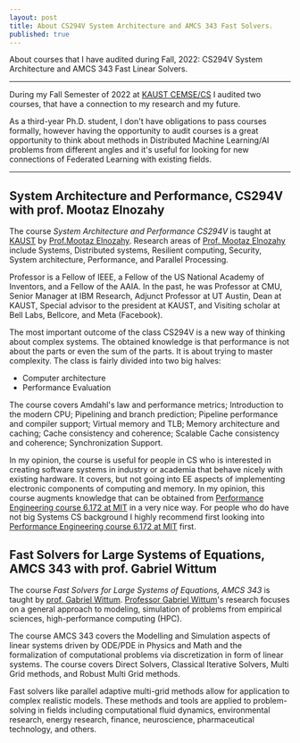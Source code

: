 ```yaml
---
layout: post
title: About CS294V System Architecture and AMCS 343 Fast Solvers.
published: true
---
```


About courses that I have audited during Fall, 2022: CS294V System Architecture and AMCS 343 Fast Linear Solvers.

---


During my Fall Semester of 2022 at [KAUST CEMSE/CS](https://cemse.kaust.edu.sa/) I audited two courses, that have a connection to my research and my future.

As a third-year Ph.D. student, I don't have obligations to pass courses formally, however having the opportunity to audit courses is a great opportunity to think about methods in Distributed Machine Learning/AI problems from different angles and it's useful for looking for new connections of Federated Learning with existing fields.

---

## System Architecture and Performance, CS294V with prof. Mootaz Elnozahy

The course *System Architecture and Performance CS294V* is taught at [KAUST](https://www.kaust.edu.sa/) by [Prof.Mootaz Elnozahy](https://en.wikipedia.org/wiki/Mootaz_Elnozahy). Research areas of [Prof. Mootaz Elnozahy](https://www.kaust.edu.sa/en/study/faculty/mootaz-elnozahy) include Systems, Distributed systems, Resilient computing, Security, System architecture, Performance, and Parallel Processing. 

Professor is a Fellow of IEEE, a Fellow of the US National Academy of Inventors, and a Fellow of the AAIA. In the past, he was Professor at CMU, Senior Manager at IBM Research, Adjunct Professor at UT Austin, Dean at KAUST, Special advisor to the president at KAUST, and Visiting scholar at Bell Labs, Bellcore, and Meta (Facebook).

The most important outcome of the class CS294V is a new way of thinking about complex systems. The obtained knowledge is that performance is not about the parts or even the sum of the parts. It is about trying to master complexity. The class is fairly divided into two big halves:
- Computer architecture 
- Performance Evaluation

The course covers Amdahl's law and performance metrics;  Introduction to the modern CPU; Pipelining and branch prediction; Pipeline performance and compiler support; Virtual memory and TLB; Memory architecture and caching; Cache consistency and coherence; Scalable Cache consistency and coherence; Synchronization Support. 

In my opinion, the course is useful for people in CS who is interested in creating software systems in industry or academia that behave nicely with existing hardware. It covers, but not going into EE aspects of implementing electronic components of computing and memory. In my opinion, this course augments knowledge that can be obtained from [Performance Engineering course 6.172 at MIT](https://burlachenkok.github.io/About-Compute-Performance-Optimization-at-MIT/) in a very nice way. For people who do have not big Systems CS background I highly recommend first looking into [Performance Engineering course 6.172 at MIT](https://ocw.mit.edu/courses/6-172-performance-engineering-of-software-systems-fall-2018/) first.


## Fast Solvers for Large Systems of Equations, AMCS 343 with prof. Gabriel Wittum

The course *Fast Solvers for Large Systems of Equations, AMCS 343* is taught by [prof. Gabriel Wittum](https://www.kaust.edu.sa/en/study/faculty/gabriel-wittum). [Professor Gabriel Wittum](https://www.kaust.edu.sa/en/study/faculty/gabriel-wittum)'s research focuses on a general approach to modeling, simulation of problems from empirical sciences, high-performance computing (HPC).


The course AMCS 343 covers the Modelling and Simulation aspects of linear systems driven by ODE/PDE in Physics and Math and the formalization of computational problems via discretization in form of linear systems. The course covers Direct Solvers, Classical Iterative Solvers, Multi Grid methods, and Robust Multi Grid methods.

Fast solvers like parallel adaptive multi-grid methods allow for application to complex realistic models. These methods and tools are applied to problem-solving in fields including computational fluid dynamics, environmental research, energy research, finance, neuroscience, pharmaceutical technology, and others.
